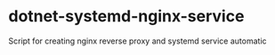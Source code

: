 # dotnet-systemd-nginx-service
Script for creating nginx reverse proxy and systemd service automatic
